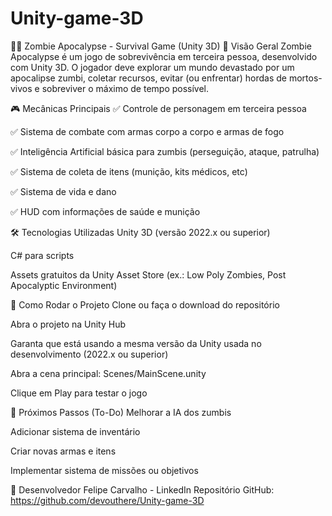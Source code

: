 # Unity-game-3D

🧟‍♂️ Zombie Apocalypse - Survival Game (Unity 3D)
📌 Visão Geral
Zombie Apocalypse é um jogo de sobrevivência em terceira pessoa, desenvolvido com Unity 3D. O jogador deve explorar um mundo devastado por um apocalipse zumbi, coletar recursos, evitar (ou enfrentar) hordas de mortos-vivos e sobreviver o máximo de tempo possível.

🎮 Mecânicas Principais
✅ Controle de personagem em terceira pessoa

✅ Sistema de combate com armas corpo a corpo e armas de fogo

✅ Inteligência Artificial básica para zumbis (perseguição, ataque, patrulha)

✅ Sistema de coleta de itens (munição, kits médicos, etc)

✅ Sistema de vida e dano

✅ HUD com informações de saúde e munição

🛠️ Tecnologias Utilizadas
Unity 3D (versão 2022.x ou superior)

C# para scripts

Assets gratuitos da Unity Asset Store (ex.: Low Poly Zombies, Post Apocalyptic Environment)

🚀 Como Rodar o Projeto
Clone ou faça o download do repositório

Abra o projeto na Unity Hub

Garanta que está usando a mesma versão da Unity usada no desenvolvimento (2022.x ou superior)

Abra a cena principal: Scenes/MainScene.unity

Clique em Play para testar o jogo

🎯 Próximos Passos (To-Do)
Melhorar a IA dos zumbis

Adicionar sistema de inventário

Criar novas armas e itens

Implementar sistema de missões ou objetivos

👤 Desenvolvedor
Felipe Carvalho - LinkedIn
Repositório GitHub: https://github.com/devouthere/Unity-game-3D
